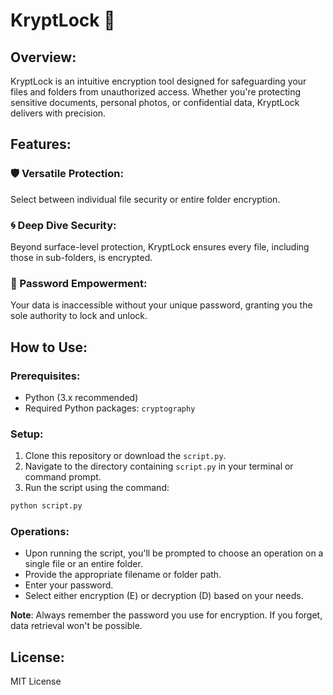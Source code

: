 # KryptLock 🔐

## Overview:
KryptLock is an intuitive encryption tool designed for safeguarding your files and folders from unauthorized access. Whether you're protecting sensitive documents, personal photos, or confidential data, KryptLock delivers with precision.

## Features:

### 🛡️ Versatile Protection:
Select between individual file security or entire folder encryption.

### 🌀 Deep Dive Security:
Beyond surface-level protection, KryptLock ensures every file, including those in sub-folders, is encrypted.

### 🔑 Password Empowerment:
Your data is inaccessible without your unique password, granting you the sole authority to lock and unlock.

## How to Use:

### Prerequisites:
- Python (3.x recommended)
- Required Python packages: `cryptography`

### Setup:
1. Clone this repository or download the `script.py`.
2. Navigate to the directory containing `script.py` in your terminal or command prompt.
3. Run the script using the command:
```bash
python script.py
```

### Operations:
- Upon running the script, you'll be prompted to choose an operation on a single file or an entire folder.
- Provide the appropriate filename or folder path.
- Enter your password.
- Select either encryption (E) or decryption (D) based on your needs.

**Note**: Always remember the password you use for encryption. If you forget, data retrieval won't be possible.

## License:
MIT License
